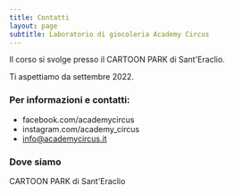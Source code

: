 ```yaml
---
title: Contatti
layout: page
subtitle: Laboratorio di giocoleria Academy Circus
---
```


Il corso si svolge presso il CARTOON PARK di Sant'Eraclio.

Ti aspettiamo da settembre 2022.


### Per informazioni e contatti:

- facebook.com/academycircus
- instagram.com/academy_circus
- info@academycircus.it

### Dove siamo
CARTOON PARK di Sant'Eraclio

